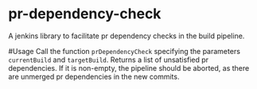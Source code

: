 # pr-dependency-check

A jenkins library to facilitate pr dependency checks in the build pipeline.

#Usage
Call the function `prDependencyCheck` specifying the parameters `currentBuild` and `targetBuild`.
Returns a list of unsatisfied pr dependencies.
If it is non-empty, the pipeline should be aborted, as there are unmerged pr dependencies in the new commits.

